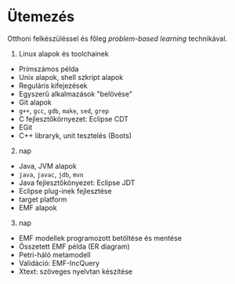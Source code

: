 # Ütemezés

Otthoni felkészüléssel és főleg *problem-based learning* technikával.

1. Linux alapok és toolchainek
  * Prímszámos példa
  * Unix alapok, shell szkript alapok
  * Reguláris kifejezések
  * Egyszerű alkalmazások "belövése"
  * Git alapok
  * `g++`, `gcc`, `gdb`, `make`, `sed`, `grep`
  * C fejlesztőkörnyezet: Eclipse CDT
  * EGit
  * C++ libraryk, unit tesztelés (Boots)
2. nap
  * Java, JVM alapok
  * `java`, `javac`, `jdb`, `mvn`
  * Java fejlesztőkönyezet: Eclipse JDT
  * Eclipse plug-inek fejlesztése
  * target platform
  * EMF alapok
3. nap
  * EMF modellek programozott betöltése és mentése
  * Összetett EMF példa (ER diagram)
  * Petri-háló metamodell
  * Validáció: EMF-IncQuery
  * Xtext: szöveges nyelvtan készítése
